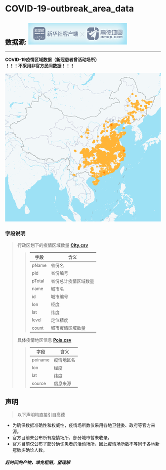 # COVID-19-outbreak_area_data

## 数据源: ![数据源](/tools/source.png)

***
**COVID-19疫情区域数据（新冠患者曾活动场所）**  
**！！！不采用非官方民间数据！！！**

![地图](/tools/map.png)

### 字段说明

 > 行政区划下的疫情区域数量 [**City.csv**](/data/City.csv)
 >> 字段 | 含义
 >> -----|-----
 >> pName  | 省份名
 >> pId    | 省份编号
 >> pTotal | 省份总计疫情区域数量
 >> name   | 城市名
 >> id     | 城市编号
 >> lon    | 经度
 >> lat    | 纬度
 >> level  | 定位精度
 >> count  | 城市疫情区域数量
 >>
 >具体疫情地区信息 [**Pois.csv**](/data/Pois.csv)
 >
 >> 字段 | 含义
 >> -----|-----
 >> poiname | 疫情地区名
 >> lon     | 经度
 >> lat     | 纬度
 >> source  | 信息来源
 >>

## 声明
> 以下声明均直接引自高德
 - 为确保数据准确性和权威性，疫情场所数仅采用各地卫健委、政府等官方来源。
 - 官方目前未公布所有疫情场所，部分城市暂未收录。
 - 官方目前仅公布了部分确诊患者的活动场所，因此疫情场所数不等同于各地新冠肺炎确诊人数。

##### *赶时间的产物，难免粗陋，望理解*


